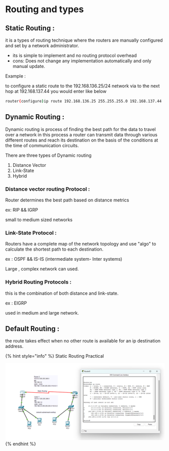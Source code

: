 # Routing and types



## Static Routing :&#x20;

it is a types of routing technique where the routers are manually configured and set by a network administrator.

* its is simple to implement and no routing protocol overhead
* cons: Does not change any implementation automatically and  only manual update.

Example :&#x20;

to configure a static route to the 192.168.136.25/24 network via to the next hop at 192.168.137.44 you would enter like below



```sh
router(configure)ip route 192.168.136.25 255.255.255.0 192.168.137.44

```



## Dynamic Routing :&#x20;

Dynamic routing is process of finding the best path for the data to travel over a network in this process a router can transmit data through various different routes and reach its destination on the basis of the conditions at the time of communication circuits.

There are three types of Dynamic routing&#x20;



1. Distance Vector
2. Link-State
3. Hybrid



### Distance vector routing Protocol :&#x20;

Router determines the best path based on distance metrics

ex: RIP && IGRP

small to medium sized networks



### Link-State Protocol :&#x20;

Routers have a complete map of the network topology and use "algo" to calculate the shortest path to each destination.

ex : OSPF && IS-IS (intermediate system- Inter systems)

Large , complex network can used.



### Hybrid Routing Protocols :&#x20;

this is the combination of both distance and link-state.

ex : EIGRP

used in medium and large network.



## Default Routing :&#x20;

the route takes effect when no other route is available for an ip destination address.



{% hint style="info" %}
Static Routing Practical

<img src="../.gitbook/assets/Screenshot 2024-07-06 234152.png" alt="" data-size="original">
{% endhint %}
